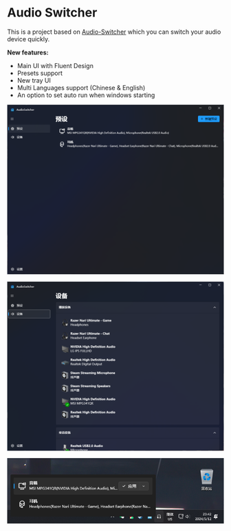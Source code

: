 Audio Switcher
==============

This is a project based on [Audio-Switcher](https://github.com/davkean/audio-switcher) which you can switch your audio device quickly.

**New features:**

- Main UI with Fluent Design
- Presets support
- New tray UI
- Multi Languages support (Chinese & English)
- An option to set auto run when windows starting

![ScreenShot](resources/AudioSwitcher.png)

![image-20240512234216310](resources/AudioSwitcher2.png)

![image-20240512234305165](resources/AudioSwitcher3.png)
